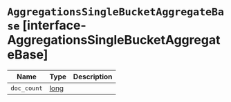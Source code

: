 # `AggregationsSingleBucketAggregateBase` [interface-AggregationsSingleBucketAggregateBase]

| Name | Type | Description |
| - | - | - |
| `doc_count` | [long](./long.md) | &nbsp; |
